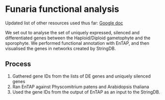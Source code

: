 # Funaria functional analysis

Updated list of other resources used thus far: [Google doc](https://docs.google.com/document/d/10FL7RdmHAUGKW-YVilgvltOUIaDC_zCnbXXRUEyI4NM/edit?usp=sharing)

We set out to analyse the set of uniquely expressed, silenced and differentiated genes between the Haploid/Diploid gametophyte and the sporophyte. We performed functional annotation with EnTAP, and then visualised the genes in networks created by StringDB.

## Process

1. Gathered gene IDs from the lists of DE genes and uniquely silenced genes
2. Ran EnTAP against Physcomitrium patens and Arabidopsis thaliana
3. Used the gene IDs from the output of EnTAP as an input to the StringDB.
